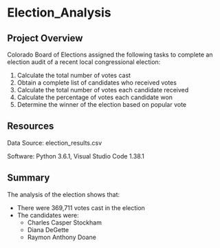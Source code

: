 # Election_Analysis
## Project Overview

Colorado Board of Elections assigned the following tasks to complete an election audit of a recent local congressional election:
1. Calculate the total number of votes cast
2. Obtain a complete list of candidates who received votes
3. Calculate the total number of votes each candidate received
4. Calculate the percentage of votes each candidate won
5. Determine the winner of the election based on popular vote

## Resources
Data Source: election_results.csv

Software: Python 3.6.1, Visual Studio Code 1.38.1

## Summary
The analysis of the election shows that:
- There were 369,711 votes cast in the election
- The candidates were:
  - Charles Casper Stockham
  - Diana DeGette
  - Raymon Anthony Doane

